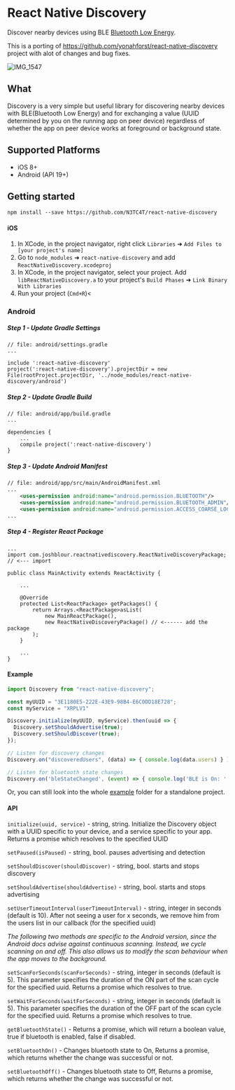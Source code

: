 # React Native Discovery
Discover nearby devices using BLE [Bluetooth Low Energy](https://en.wikipedia.org/wiki/Bluetooth_Low_Energy).

This is a porting of https://github.com/yonahforst/react-native-discovery project with alot of changes and bug fixes.

![IMG_1547](https://user-images.githubusercontent.com/6250203/54543335-c7113e80-499d-11e9-9a21-6d6f49ae58c0.jpg)


## What
Discovery is a very simple but useful library for discovering nearby devices with BLE(Bluetooth Low Energy) and for exchanging a value (UUID determined by you on the running app on peer device) regardless of whether the app on peer device works at foreground or background state.

## Supported Platforms
- iOS 8+
- Android (API 19+)

## Getting started

````
npm install --save https://github.com/N3TC4T/react-native-discovery
````

#### iOS

1. In XCode, in the project navigator, right click `Libraries` ➜ `Add Files to [your project's name]`
2. Go to `node_modules` ➜ `react-native-discovery` and add `ReactNativeDiscovery.xcodeproj`
3. In XCode, in the project navigator, select your project. Add `libReactNativeDiscovery.a` to your project's `Build Phases` ➜ `Link Binary With Libraries`
4. Run your project (`Cmd+R`)<

### Android
##### Step 1 - Update Gradle Settings

```
// file: android/settings.gradle
...

include ':react-native-discovery'
project(':react-native-discovery').projectDir = new File(rootProject.projectDir, '../node_modules/react-native-discovery/android')
```
##### Step 2 - Update Gradle Build

```
// file: android/app/build.gradle
...

dependencies {
    ...
    compile project(':react-native-discovery')
}
```

##### Step 3 - Update Android Manifest

```xml
// file: android/app/src/main/AndroidManifest.xml
...
    <uses-permission android:name="android.permission.BLUETOOTH"/>
    <uses-permission android:name="android.permission.BLUETOOTH_ADMIN"/>
    <uses-permission android:name="android.permission.ACCESS_COARSE_LOCATION" />
...
```

##### Step 4 - Register React Package
```
...
import com.joshblour.reactnativediscovery.ReactNativeDiscoveryPackage; // <--- import

public class MainActivity extends ReactActivity {

    ...

    @Override
    protected List<ReactPackage> getPackages() {
        return Arrays.<ReactPackage>asList(
            new MainReactPackage(),
            new ReactNativeDiscoveryPackage() // <------ add the package
        );
    }

    ...
}
```



#### Example
```js
import Discovery from "react-native-discovery";

const myUUID = "3E1180E5-222E-43E9-98B4-E6C0DD18E728";
const myService = "XRPLV1"

Discovery.initialize(myUUID, myService).then(uuid => {
  Discovery.setShouldAdvertise(true);
  Discovery.setShouldDiscover(true);
});

// Listen for discovery changes
Discovery.on("discoveredUsers", (data) => { console.log(data.users) } );

// Listen for bluetooth state changes
Discovery.on('bleStateChanged', (event) => { console.log('BLE is On: ' + event.isOn) } );


```

Or, you can still look into the whole [example](https://github.com/N3TC4T/react-native-discovery/tree/master/example) folder for a standalone project.



#### API

`initialize(uuid, service)` - string, string. Initialize the Discovery object with a UUID specific to your device, and a service specific to your app. Returns a promise which resolves to the specified UUID

`setPaused(isPaused)` - string, bool. pauses advertising and detection

`setShouldDiscover(shouldDiscover)` - string, bool. starts and stops discovery

`setShouldAdvertise(shouldAdvertise)` - string, bool. starts and stops advertising

`setUserTimeoutInterval(userTimeoutInterval)` - string, integer in seconds (default is 10). After not seeing a user for x seconds, we remove him from the users list in our callback (for the specified uuid)
  
*The following two methods are specific to the Android version, since the Android docs advise against continuous scanning. Instead, we cycle scanning on and off. This also allows us to modify the scan behaviour when the app moves to the background.*

`setScanForSeconds(scanForSeconds)` - string, integer in seconds (default is 5). This parameter specifies the duration of the ON part of the scan cycle for the specified uuid. Returns a promise which resolves to true.
    
`setWaitForSeconds(waitForSeconds)` - string, integer in seconds (default is 5). This parameter specifies the duration of the OFF part of the scan cycle for the specified uuid. Returns a promise which resolves to true.

`getBluetoothState()` - Returns a promise, which will return a boolean value, true if bluetooth is enabled, false if disabled.

`setBluetoothOn()` - Changes bluetooth state to On, Returns a promise, which returns whether the change was successful or not.

`setBluetoothOff()` - Changes bluetooth state to Off, Returns a promise, which returns whether the change was successful or not.
